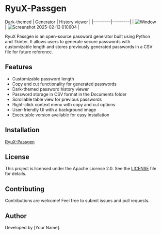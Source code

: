 # RyuX-Passgen
Dark-themed
| Generator | History viewer |
|---------|---------|
| ![Window](https://github.com/user-attachments/assets/f200d8ac-6a00-4e1d-b41d-ace961e5de2f) | ![Screenshot 2025-02-13 010604](https://github.com/user-attachments/assets/176cbc14-33ef-44f7-8ec8-24064b57920b) |


RyuX Passgen is an open-source password generator built using Python and Tkinter. It allows users to generate secure passwords with customizable length and stores previously generated passwords in a CSV file for future reference.

## Features
- Customizable password length
- Copy and cut functionality for generated passwords
- Dark-themed password history viewer
- Password storage in CSV format in the Documents folder
- Scrollable table view for previous passwords
- Right-click context menu with copy and cut options
- User-friendly UI with a background image
- Executable version available for easy installation

## Installation
[RyuX-Passgen](https://sourceforge.net/projects/ryux-passgen/files/RyuX-Passgen.zip/download)


## License
This project is licensed under the Apache License 2.0. See the [LICENSE](LICENSE) file for details.

## Contributing
Contributions are welcome! Feel free to submit issues and pull requests.

## Author
Developed by [Your Name].










